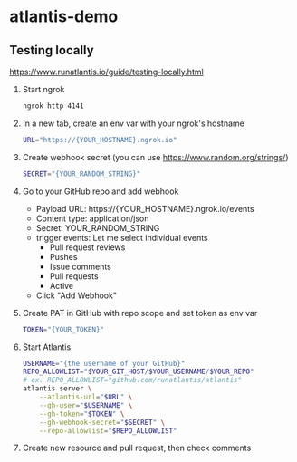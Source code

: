 # atlantis-demo

## Testing locally

https://www.runatlantis.io/guide/testing-locally.html

1. Start ngrok
    ```sh
    ngrok http 4141
    ```

1. In a new tab, create an env var with your ngrok's hostname
    ```sh
    URL="https://{YOUR_HOSTNAME}.ngrok.io"
    ```

1. Create webhook secret (you can use https://www.random.org/strings/)
    ```sh
    SECRET="{YOUR_RANDOM_STRING}"
    ```

1. Go to your GitHub repo and add webhook
    - Payload URL: https://{YOUR_HOSTNAME}.ngrok.io/events
    - Content type: application/json
    - Secret: YOUR_RANDOM_STRING
    - trigger events: Let me select individual events
        - Pull request reviews
        - Pushes
        - Issue comments
        - Pull requests
        - Active
    - Click "Add Webhook"

1. Create PAT in GitHub with repo scope and set token as env var
    ```sh
    TOKEN="{YOUR_TOKEN}"
    ```

1. Start Atlantis
    ```sh
    USERNAME="{the username of your GitHub}"
    REPO_ALLOWLIST="$YOUR_GIT_HOST/$YOUR_USERNAME/$YOUR_REPO"
    # ex. REPO_ALLOWLIST="github.com/runatlantis/atlantis"
    atlantis server \
        --atlantis-url="$URL" \
        --gh-user="$USERNAME" \
        --gh-token="$TOKEN" \
        --gh-webhook-secret="$SECRET" \
        --repo-allowlist="$REPO_ALLOWLIST"
    ```

1. Create new resource and pull request, then check comments
